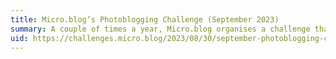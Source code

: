 ```yaml
---
title: Micro.blog’s Photoblogging Challenge (September 2023)
summary: A couple of times a year, Micro.blog organises a challenge that invites community members to post a photo that interprets a daily prompt. I took part in the September 2023 edition of the event.
uid: https://challenges.micro.blog/2023/08/30/september-photoblogging-challenge.html
---
```


